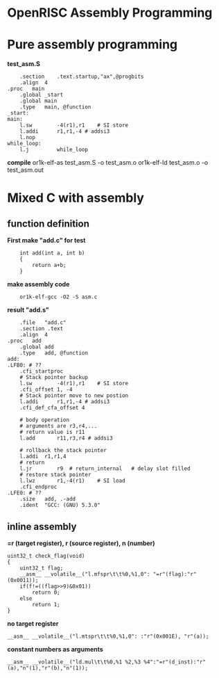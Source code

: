 OpenRISC Assembly Programming
===============================

# Pure assembly programming

**test_asm.S**

        .section    .text.startup,"ax",@progbits
        .align  4
    .proc   main
        .global _start
        .global main
        .type   main, @function
    _start:
    main:
        l.sw        -4(r1),r1    # SI store
        l.addi      r1,r1,-4 # addsi3
    	l.nop
    while_loop:
    	l.j			while_loop

**compile**
    or1k-elf-as test_asm.S -o test_asm.o
    or1k-elf-ld test_asm.o -o test_asm.out

# Mixed C with assembly 

## function definition

**First make "add.c" for test**
~~~~
    int add(int a, int b)
    {
        return a+b;
    }
~~~~

**make assembly code**
~~~~
    or1k-elf-gcc -O2 -S asm.c
~~~~

**result "add.s"**

        .file   "add.c"
        .section .text
        .align  4
    .proc   add
        .global add
        .type   add, @function
    add:
    .LFB0: # ??
        .cfi_startproc
        # Stack pointer backup
        l.sw        -4(r1),r1    # SI store
        .cfi_offset 1, -4
        # Stack pointer move to new postion
        l.addi      r1,r1,-4 # addsi3
        .cfi_def_cfa_offset 4

        # body operation
        # arguments are r3,r4,...
        # return value is r11
        l.add       r11,r3,r4 # addsi3
    
        # rollback the stack pointer
        l.addi  r1,r1,4
        # return
        l.jr        r9  # return_internal   # delay slot filled
        # restore stack pointer
        l.lwz       r1,-4(r1)    # SI load
        .cfi_endproc
    .LFE0: # ??
        .size   add, .-add
        .ident  "GCC: (GNU) 5.3.0"

## inline assembly

**=r (target register), r (source register), n (number)**
~~~~
uint32_t check_flag(void)
{
    uint32_t flag;
    __asm__ __volatile__("l.mfspr\t\t%0,%1,0": "=r"(flag):"r"(0x0011));
    if(f!=((flag>>9)&0x01))
        return 0;
    else
        return 1;
}
~~~~
**no target register**
~~~~
__asm__ __volatile__("l.mtspr\t\t%0,%1,0": :"r"(0x001E), "r"(a));
~~~~
**constant numbers as arguments**
~~~~
__asm__ __volatile__("ld.mul\t\t%0,%1 %2,%3 %4":"=r"(d_inst):"r"(a),"n"(1),"r"(b),"n"(1));
~~~~



